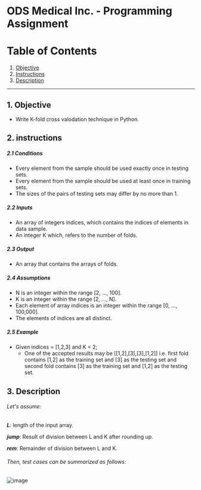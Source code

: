 # ODS Medical Inc. - Programming Assignment

# Table of Contents
1. [Objective](#objective)
2. [Instructions](#instructions)
4. [Description](#description)

-------------------------------------------------------------------------------------------
## 1. Objective
- Write K-fold cross valodation technique in Python.


## 2. instructions

##### 2.1 Conditions
- Every element from the sample should be used exactly once in testing sets.
- Every element from the sample should be used at least once in training sets.
- The sizes of the pairs of testing sets may differ by no more than 1.

##### 2.2 Inputs
- An array of integers indices, which contains the indices of elements in data sample.
- An integer K which, refers to the number of folds.

##### 2.3 Output
- An array that contains the arrays of folds.

##### 2.4 Assumptions
- N is an integer within the range [2, ..., 100].
- K is an integer within the range [2, ..., N].
- Each element of array indices is an integer within the range [0, ..., 100,000].
- The elements of indices are all distinct.

##### 2.5 Example
- Given indices = [1,2,3] and K = 2;
    - One of the accepted results may be [[1,2],[3],[3],[1,2]]
i.e. first fold contains [1,2] as the training set and [3] as the testing set and second fold contains [3] as the training set and [1,2] as the testing set.

## 3. Description

###### Let's assume:

_**L**_: length of the input array.

_**jump**_: Result of division between L and K after rounding up.

_**rem**_: Remainder of division between L and K.

###### Then, test cases can be summarized as follows:

![image](https://user-images.githubusercontent.com/59096353/134690904-21391fb8-afef-4cc7-9bdb-6ffae2bbbe41.png)




